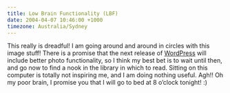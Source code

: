```yaml
---
title: Low Brain Functionality (LBF)
date: 2004-04-07 10:46:00 +1000
timezone: Australia/Sydney
---
```

This really is dreadful! I am going around and around in circles with this image stuff!
There is a promise that the next release of [WordPress](http://wordpress.org/) will include better photo functionality,
so I think my best bet is to wait until then, and go now to find a nook in the library in which to read.
Sitting on this computer is totally not inspiring me, and I am doing nothing useful. Agh!!
Oh my poor brain, I promise you that I will go to bed at 8 o’clock tonight! :)
